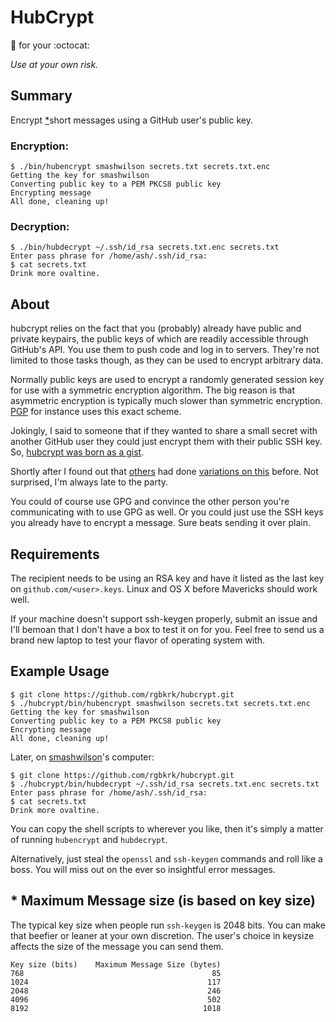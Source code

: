 # HubCrypt

:closed_lock_with_key: for your :octocat:

*Use at your own risk.*

## Summary

Encrypt [\*](https://github.com/rgbkrk/hubcrypt/blob/master/README.md#-maximum-message-size-is-based-on-key-size)short messages using a GitHub user's public key.

### Encryption:

```shell
$ ./bin/hubencrypt smashwilson secrets.txt secrets.txt.enc
Getting the key for smashwilson
Converting public key to a PEM PKCS8 public key
Encrypting message
All done, cleaning up!
```

### Decryption:

```shell
$ ./bin/hubdecrypt ~/.ssh/id_rsa secrets.txt.enc secrets.txt
Enter pass phrase for /home/ash/.ssh/id_rsa:
$ cat secrets.txt
Drink more ovaltine.
```

## About

hubcrypt relies on the fact that you (probably) already have public and private keypairs, the public keys of which are readily accessible through GitHub's API. You use them to push code and log in to servers. They're not limited to those tasks though, as they can be used to encrypt arbitrary data.

Normally public keys are used to encrypt a randomly generated session key for use with a symmetric encryption algorithm. The big reason is that asymmetric encryption is typically much slower than symmetric encryption. [PGP](http://en.wikipedia.org/wiki/Pretty_Good_Privacy#Design) for instance uses this exact scheme.

Jokingly, I said to someone that if they wanted to share a small secret with another GitHub user they could just encrypt them with their public SSH key. So, [hubcrypt was born as a gist](https://gist.github.com/rgbkrk/7827691).

Shortly after I found out that [others](https://github.com/twe4ked/catacomb) had done [variations on this](https://github.com/jschauma/jass) before. Not surprised, I'm always late to the party.

You could of course use GPG and convince the other person you're communicating with to use GPG as well. Or you could just use the SSH keys you already have to encrypt a message. Sure beats sending it over plain.

## Requirements

The recipient needs to be using an RSA key and have it listed as the last key on `github.com/<user>.keys`. Linux and OS X before Mavericks should work well.

If your machine doesn't support ssh-keygen properly, submit an issue and I'll bemoan that I don't have a box to test it on for you. Feel free to send us a brand new laptop to test your flavor of operating system with.

## Example Usage

```shell
$ git clone https://github.com/rgbkrk/hubcrypt.git
$ ./hubcrypt/bin/hubencrypt smashwilson secrets.txt secrets.txt.enc
Getting the key for smashwilson
Converting public key to a PEM PKCS8 public key
Encrypting message
All done, cleaning up!
```

Later, on [smashwilson](https://github.com/smashwilson)'s computer:

```shell
$ git clone https://github.com/rgbkrk/hubcrypt.git
$ ./hubcrypt/bin/hubdecrypt ~/.ssh/id_rsa secrets.txt.enc secrets.txt
Enter pass phrase for /home/ash/.ssh/id_rsa:
$ cat secrets.txt
Drink more ovaltine.
```

You can copy the shell scripts to wherever you like, then it's simply a matter of running `hubencrypt` and `hubdecrypt`.

Alternatively, just steal the `openssl` and `ssh-keygen` commands and roll like a boss. You will miss out on the ever so insightful error messages.

## \* Maximum Message size (is based on key size)

The typical key size when people run `ssh-keygen` is 2048 bits. You can make that beefier or leaner at your own discretion. The user's choice in keysize affects the size of the message you can send them.

```
Key size (bits)    Maximum Message Size (bytes)
768                                          85
1024                                        117
2048                                        246
4096                                        502
8192                                       1018
```


